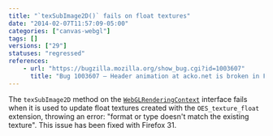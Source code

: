 ```yaml
---
title: "`texSubImage2D()` fails on float textures"
date: "2014-02-07T11:57:09-05:00"
categories: ["canvas-webgl"]
tags: []
versions: ["29"]
statuses: "regressed"
references:
    - url: "https://bugzilla.mozilla.org/show_bug.cgi?id=1003607"
      title: "Bug 1003607 – Header animation at acko.net is broken in FF 29 and above."
---
```

The `texSubImage2D` method on the [`WebGLRenderingContext`](https://developer.mozilla.org/docs/Web/API/WebGLRenderingContext) interface fails when it is used to update float textures created with the `OES_texture_float` extension, throwing an error: "format or type doesn't match the existing texture". This issue has been fixed with Firefox 31.
